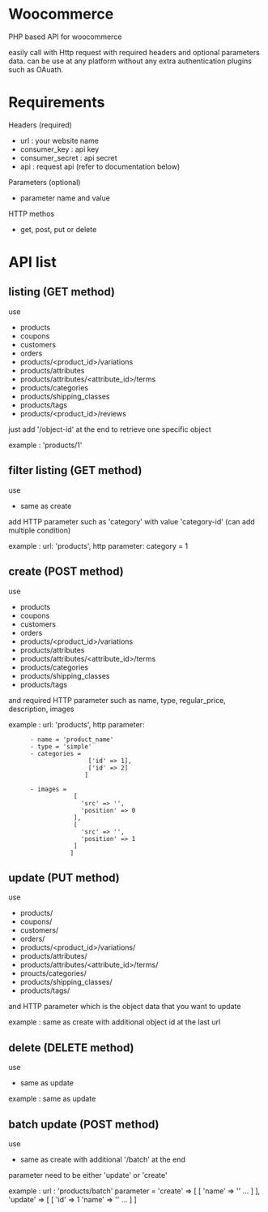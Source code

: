 # Woocommerce

PHP based API for woocommerce 

easily call with Http request with required headers and optional parameters data.
can be use at any platform without any extra authentication plugins such as OAuath.

# Requirements

Headers (required)

- url : your website name
- consumer_key : api key
- consumer_secret : api secret
- api : request api (refer to documentation below)

Parameters (optional)

- parameter name and value

HTTP methos

- get, post, put or delete

# API list

## listing (GET method)

use

- products
- coupons
- customers
- orders
- products/<product_id>/variations
- products/attributes
- products/attributes/<attribute_id>/terms
- products/categories
- products/shipping_classes
- products/tags
- products/<product_id>/reviews

just add '/object-id' at the end to retrieve one specific object

example : 'products/1'

## filter listing (GET method)

use 

- same as create

add HTTP parameter such as 'category' with value 'category-id' (can add multiple condition)

example : url: 'products', http parameter: category = 1

## create (POST method)

use

- products
- coupons
- customers
- orders
- products/<product_id>/variations
- products/attributes
- products/attributes/<attribute_id>/terms
- products/categories
- products/shipping_classes
- products/tags

and required HTTP parameter such as name, type, regular_price, description, images

example : url: 'products', 
          http parameter: 
          
          - name = 'product_name'
          - type = 'simple'
          - categories =  
                          ['id' => 1],
                          ['id' => 2]
                         ]
                          
          - images = 
                      [
                        'src' => '',
                        'position' => 0
                      ],
                      [
                        'src' => '',
                        'position' => 1
                      ]
                     ]
          

## update (PUT method)

use

- products/<id>
- coupons/<d>
- customers/<id>
- orders/<id>
- products/<product_id>/variations/<id>
- products/attributes/<id>
- products/attributes/<attribute_id>/terms/<id>
- proucts/categories/<id>
- products/shipping_classes/<id>
- products/tags/<id>

and HTTP parameter which is the object data that you want to update 

example : same as create with additional object id at the last url

## delete (DELETE method)

use 

- same as update

example : same as update

## batch update (POST method)

use

- same as create with additional '/batch' at the end

parameter need to be either 'update' or 'create'

example : url : 'products/batch'
          parameter = 
          'create' => [
                        [
                          'name' => ''
                          ...
                        ]
                      ],
          'update' => [
                        [
                          'id' => 1
                          'name' => ''
                          ...
                        ]
                      ]
          
          
        
          
          
          

